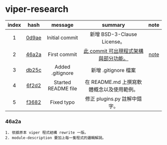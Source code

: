 # viper-research

| index |  hash |       message       | summary | note |
|:-----:|:-----:|:-------------------:|:-------:|:----:|
|   1   | [0d9ae](https://github.com/viper-framework/viper/tree/0d9ae) | Initial commit      | 新增 BSD-3-Clause License。        |
|   2   | [46a2a](https://github.com/viper-framework/viper/tree/46a2a) | First commit        | [此 commit 可出現程式架構與部分功能。](https://github.com/18z/viper-trace)| [note](https://github.com/18z/viper-research/tree/master/materials/2-46a2a) |
|   3   | [db25c](https://github.com/viper-framework/viper/tree/db25c) | Added .gitignore    | 新增 .gitignore 檔案        |
|   4   | [6f2d2](https://github.com/viper-framework/viper/tree/6f2d2) | Started README file | 在 README.md 上撰寫軟體概念以及使用範例。        |
|   5   | [f3682](https://github.com/viper-framework/viper/tree/f3682) | Fixed typo          | 修正 plugins.py 註解中錯字。        |

### 46a2a

    1. 依據原本 viper 程式結構 rewrite 一版。
    2. module-description 要加上每一隻程式的邏輯解說。
